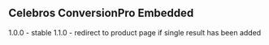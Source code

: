 Celebros ConversionPro Embedded
-------------------------------
1.0.0 - stable
1.1.0 - redirect to product page if single result has been added